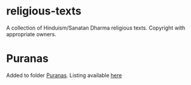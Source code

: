 # religious-texts
A collection of Hinduism/Sanatan Dharma religious texts. Copyright with appropriate owners.

# Puranas

Added to folder [Puranas](Puranas). Listing available [here](Puranas/Purana-listing.md)
